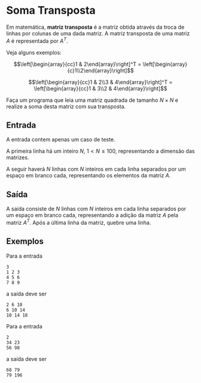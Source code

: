 # Soma Transposta

Em matemática, **matriz transposta** é a matriz obtida através da
troca de linhas por colunas de uma dada matriz. A matriz transposta
de uma matriz $A$ é representada por $A^T$.

Veja alguns exemplos:

$$\left[\begin{array}{cc}1 & 2\end{array}\right]^T = \left[\begin{array}{c}1\\2\end{array}\right]$$

$$\left[\begin{array}{cc}1 & 2\\3 & 4\end{array}\right]^T = \left[\begin{array}{cc}1 & 3\\2 & 4\end{array}\right]$$

Faça um programa que leia uma matriz quadrada de tamanho $N \times N$ 
e realize a soma desta matriz com sua transposta.

## Entrada

A entrada contem apenas um caso de teste.

A primeira linha há um inteiro $N$, $1 < N \leq 100$, representando
a dimensão das matrizes.

A seguir haverá $N$ linhas com $N$ inteiros em cada linha
separados por um espaço em branco cada, representando 
os elementos da matriz $A$.

## Saída

A saída consiste de $N$ linhas com $N$ inteiros em cada linha separados
por um espaço em branco cada, representando a adição da matriz $A$
pela matriz $A^T$. Após a última linha da matriz, quebre uma linha.

## Exemplos

Para a entrada

    3
    1 2 3
    4 5 6
    7 8 9

a saída deve ser

    2 6 10
    6 10 14
    10 14 18

Para a entrada

    2
    34 23
    56 98

a saída deve ser

    68 79
    79 196